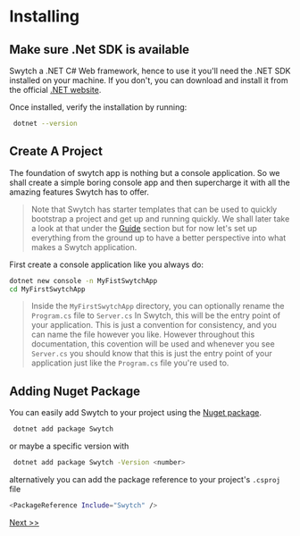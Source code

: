 # Installing

## Make sure .Net SDK is available
Swytch a .NET C# Web framework, hence to use it you'll need the .NET SDK installed on your machine. If you don't, you can
download and install it from the
official [.NET website](https://dotnet.microsoft.com/en-us/download).

Once installed, verify the installation by running:

```sh
 dotnet --version
```

## Create A Project

The foundation of  swytch app is nothing but a console application. So we shall create a simple boring console app and
then supercharge it with all the amazing features Swytch has to offer.

> Note that Swytch has starter templates that can be used to quickly bootstrap a project and get up and running quickly.
> We shall later take a look at that under the [Guide](#) section but  for now let's set up everything from the ground up
> to have a better perspective into what makes a Swytch application.

First create a console application like you always do:
```sh
dotnet new console -n MyFistSwytchApp
cd MyFirstSwytchApp
```
>Inside the `MyFirstSwytchApp` directory, you can optionally rename the `Program.cs` file to `Server.cs` In Swytch, this will be the entry point of your application.
> This is just a convention for consistency, and you can name the file however you like. However throughout this documentation,
> this covention will be used and whenever you see `Server.cs` you should know that this is just the entry point 
> of your application just like the `Program.cs` file you're used to.

## Adding Nuget Package

You can easily add Swytch to your project using the [Nuget package](https://www.nuget.org/packages/Swytch/#dependencies-body-tab).

```sh 
 dotnet add package Swytch 
```

or maybe a specific version with

```sh
 dotnet add package Swytch -Version <number>
```

alternatively you can add the package reference to your project's `.csproj` file

```sh
<PackageReference Include="Swytch" />
```


 [ Next  >>](Quickstart.md)

